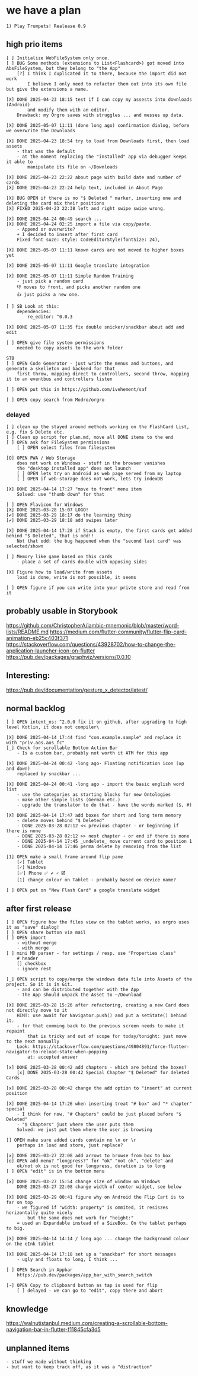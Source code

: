 # we have a plan
    1) Play Trumpets! Realease 0.9

## high prio items
    [ ] Initialize WebFileSystem only once.
    [ ] BUG Some methods (extensions to List<Flashcard>) got moved into AbsFileSystem, but they belong to "the App"
        [?] I think I duplicated it to there, because the import did not work
            I believe I only need to refactor them out into its own file but give the extensions a name.

    [X] DONE 2025-04-23 18:15 test if I can copy my assests into downloads (Android)
            and modify them with an editor.
        Drawback: my Orgro saves with struggles ... and messes up data.

    [X] DONE 2025-05-07 11:11 (done long ago) confirmation dialog, before we overwrite the Downloads

    [X] DONE 2025-04-23 18:54 try to load from Downloads first, then load assets
        - that was the default
        - at the moment replacing the "installed" app via debugger keeps it able to 
            manipulate its file on ~/Downloads

    [X] DONE 2025-04-23 22:22 about page with build date and number of cards 
    [X] DONE 2025-04-23 22:24 help text, included in About Page 

    [X] BUG OPEN if there is no "$ Deleted " marker, inserting one and deleting the card mix their positions
    [X] FIXED 2025-04-23 22:38 left and right swipe swipe wrong.

    [X] DONE 2025-04-24 00:49 search ...
    [X] DONE 2025-04-24 02:25 import a file via copy/paste. 
        - Append or overwrite?
        + I decided to insert after first card
        Fixed font suze: style: CodeEditorStyle(fontSize: 24),

    [X] DONE 2025-05-07 11:11 known cards are not moved to higher boxes yet

    [X] DONE 2025-05-07 11:11 Google translate integration

    [X] DONE 2025-05-07 11:11 Simple Random Training
        - just pick a random card
        👎 moves to front, and picks another random one
        👍 just picks a new one.

    [ ] SB Look at this:
        dependencies:
            re_editor: ^0.0.3

    [X] DONE 2025-05-07 11:35 fix double snicker/snackbar about add and edit

    [ ] OPEN give file system permissions
        needed to copy assets to the work folder

    STB
    [ ] OPEN Code Generator - just write the menus and buttons, and generate a skelleton and backend for that
        first throw, mapping direct to controllers, second throw, mapping it to an eventbus and controllers listen

    [ ] OPEN put this in https://github.com/ivehement/saf

    [ ] OPEN copy search from Modro/orgro

### delayed
    [ ] clean up the stayed around methods working on the FlashCard List, e.g. fix $ Delete etc.
    [ ] Clean up script for plan.md, move all DONE items to the end
    [ ] OPEN ask for FileSystem permissions
        [ ] OPEN select files from filesystem

    [O] OPEN PWA / Web Storage
        does not work on Windows - stuff in the browser vanishes
        the "desktop installed app" does not launch
        [ ] OPEN lets try on Android as web page served from my laptop
        [ ] OPEN if web-storage does not work, lets try indexDB

    [X] DONE 2025-04-14 17:27 "move to front" menu item
        Solved: use "thumb down" for that

    [ ] OPEN Flavicon for Windows
    [X] DONE 2025-03-28 15:07 LOGO!
    [✔] DONE 2025-03-29 18:17 do the learning thing
    [✔] DONE 2025-03-29 18:18 add swipes later

    [X] DONE 2025-04-14 17:28 if Stack is empty, the first cards get added behind "$ Deleted", that is odd!!
        Not that odd: the bug happened when the "second last card" was selected/shown

    [ ] Memory like game based on this cards
        - place a set of cards double with opposing sides

    [X] Figure how to load/write from assets
        load is done, write is not possible, it seems

    [ ] OPEN figure if you can write into your privte store and read from it

## probably usable in Storybook
https://github.com/ChristopherA/iambic-mnemonic/blob/master/word-lists/README.md
https://medium.com/flutter-community/flutter-flip-card-animation-eb25c403f371
https://stackoverflow.com/questions/43928702/how-to-change-the-application-launcher-icon-on-flutter
https://pub.dev/packages/graphviz/versions/0.0.10

## Interesting:
https://pub.dev/documentation/gesture_x_detector/latest/

## normal backlog
    [ ] OPEN intent_ns: ^2.0.0 fix it on github, after upgrading to high level Kotlin, it does not compiler\

    [X] DONE 2025-04-14 17:44 find "com.example.sample" and replace it with "priv.aos.aos_fc"
    [_] Check for scrollable Bottom Action Bar
        - Is a custom bar, probably not worth it ATM for this app 

    [X] DONE 2025-04-24 00:42 -long ago- Floating notification icon (up and down)
        replaced by snackbar ...

    [X] DONE 2025-04-24 00:41 -long ago - import the basic english word list
        - use the categories as starting blocks for new Ontologies
        - make other simple lists (German etc.)
        - upgrade the translator to do that - have the words marked ($, #)

    [X] DONE 2025-04-14 17:47 add boxes for short and long term memory
        - delete moves behind "$ Deleted"
        - DONE 2025-03-28 02:12 << previous chapter - or beginning if there is none
        - DONE 2025-03-28 02:12 >> next chapter - or end if there is none
        - DONE 2025-04-14 17:45 _undelete_ move current card to position 1
        - DONE 2025-04-14 17:46 perma delete by removing from the list

    [1] OPEN make a small frame around flip pane
        [✓] Tablet
        [✓] Windows
        [✅] Phone ✅ ✔ ✓ 🗹
        [1] change colour on Tablet - probably based on device name?

    [ ] OPEN put on "New Flash Card" a google translate widget

## after first release
    [ ] OPEN figure how the files view on the tablet works, as orgro uses it as "save" dialog!
    [ ] OPEN share button via mail
    [ ] OPEN import
        - without merge
        - with merge
    [ ] mini MD parser - for settings / resp. use "Properties class" 
        # header
        [] checkbox
        - ignore rest

    [_] OPEN script to copy/merge the windows data file into Assets of the project. So it is in Git.
        - and can be distributed together with the App
        - the App should unpack the Asset to ~/Download

    [X] DONE 2025-03-28 15:26 after refactoring, creating a new Card does not directly move to it
        HINT: use await for Navigator.push() and put a setState() behind it.
        - for that comming back to the previous screen needs to make it repaint
            that is tricky and out of scope for today/tonight: just move to the next manually
        Look: https://stackoverflow.com/questions/49804891/force-flutter-navigator-to-reload-state-when-popping 
            at: accepted answer

    [x] DONE 2025-03-28 00:42 add chapters - which are behind the boxes?
        [x] DONE 2025-03-28 00:42 Special Chapter "$ Deleted" for deleted Cards

    [x] DONE 2025-03-28 00:42 change the add option to "insert" at current position
    
    [X] DONE 2025-04-14 17:26 when inserting treat "# box" and "* chapter" special
        - I think for now, "# Chapters" could be just placed before "$ Deleted"
        - "$ Chapters" just where the user puts them
        Solved: we just put them where the user is browsing

    [] OPEN make sure added cards contain no \n or \r
        perhaps in load and store, just replace?

    [x] DONE 2025-03-27 22:08 add arrows to browse from box to box 
    [o] OPEN add menu? "longpress?" for "ok" "not ok", "delete" and
        ok/not ok is not good for longpress, duration is to long
    [ ] OPEN "edit" is in the bottom menu

    [x] DONE 2025-03-27 15:54 change size of window on Windows
        DONE 2025-03-27 22:08 change width of center widget, see below

    [X] DONE 2025-03-29 00:41 figure why on Android the Flip Cart is to far on top
        - we figured if "width: property" is ommited, it resiszes horizontally quite nicely
            but the same does not work for "height:"
        = used an Expandable instead of a SizeBox. On the tablet perhaps to big.
    
    [X] DONE 2025-04-14 14:14 / long ago ... change the background colour on the eInk tablet
    
    [X] DONE 2025-04-14 17:18 set up a "snackbar" for short messages
        - ugly and floats to long, I think ...

    [ ] OPEN Search in Appbar
        https://pub.dev/packages/app_bar_with_search_switch

    [-] OPEN Copy to clipboard button as tap is used for flip
        [ ] delayed - we can go to "edit", copy there and abort
    
## knowledge
https://walnutistanbul.medium.com/creating-a-scrollable-bottom-navigation-bar-in-flutter-f11845cfa3d5

## unplanned items 
    - stuff we made without thinking
    - but want to keep track off, as it was a "distraction"